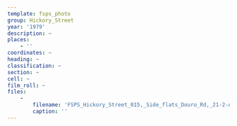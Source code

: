 ```yaml
---
template: fsps_photo
group: Hickory_Street
year: '1979'
description: ~
places:
    - ''
coordinates: ~
heading: ~
classification: ~
section: ~
cell: ~
film_roll: ~
files:
    -
        filename: 'FSPS_Hickory_Street_015,_Side_flats_Douro_Rd,_21-2-A,_1979.png'
        caption: ''
---
```

